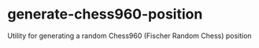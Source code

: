# generate-chess960-position
Utility for generating a random Chess960 (Fischer Random Chess) position
